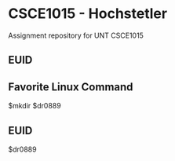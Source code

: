 # CSCE1015 - Hochstetler
Assignment repository for UNT CSCE1015
## EUID

## Favorite Linux Command
$mkdir
$dr0889
## EUID
$dr0889
